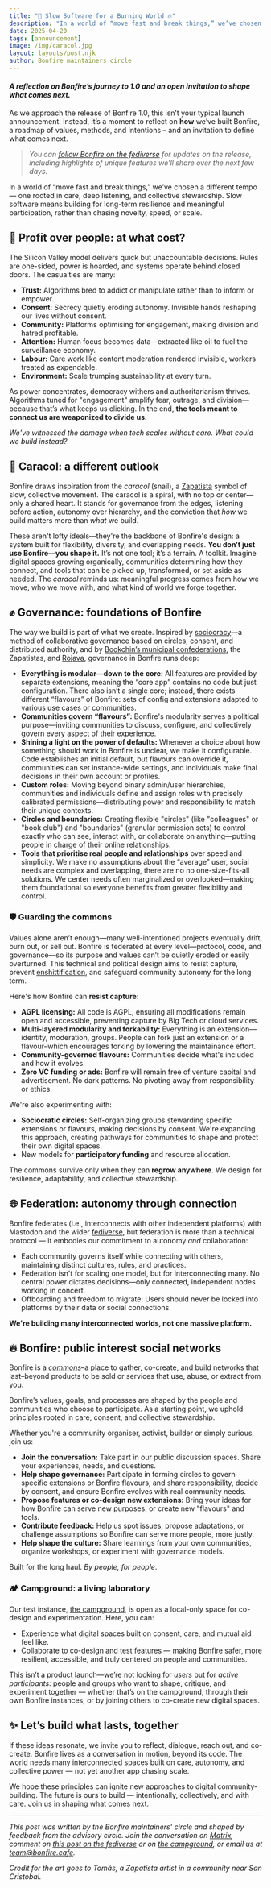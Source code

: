 ```yaml
---
title: "🐌 Slow Software for a Burning World 🔥"
description: "In a world of “move fast and break things,” we’ve chosen a different tempo — one rooted in care, deep listening, and collective stewardship. Slow software means building for long-term resilience and meaningful participation, rather than chasing novelty, speed, or scale."
date: 2025-04-20
tags: [announcement]
image: /img/caracol.jpg
layout: layouts/post.njk
author: Bonfire maintainers circle
--- 
```


#### _A reflection on Bonfire’s journey to 1.0 and an open invitation to shape what comes next._

As we approach the release of Bonfire 1.0, this isn’t your typical launch announcement. Instead, it’s a moment to reflect on **how** we’ve built Bonfire, a roadmap of values, methods, and intentions – and an invitation to define what comes next.

> _You can [follow Bonfire on the fediverse](https://indieweb.social/@bonfire) for updates on the release, including highlights of unique features we’ll share over the next few days._

In a world of “move fast and break things,” we’ve chosen a different tempo — one rooted in care, deep listening, and collective stewardship. Slow software means building for long-term resilience and meaningful participation, rather than chasing novelty, speed, or scale. 

## 🏦 **Profit over people: at what cost?**

The Silicon Valley model delivers quick but unaccountable decisions. Rules are one-sided, power is hoarded, and systems operate behind closed doors. The casualties are many:

- **Trust:** Algorithms bred to addict or manipulate rather than to inform or empower.
- **Consent**: Secrecy quietly eroding autonomy. Invisible hands reshaping our lives without consent. 
- **Community:** Platforms optimising for engagement, making division and hatred profitable.
- **Attention:** Human focus becomes data—extracted like oil to fuel the surveillance economy.
- **Labour:** Care work like content moderation rendered invisible, workers treated as expendable.
- **Environment:** Scale trumping sustainability at every turn.

As power concentrates, democracy withers and authoritarianism thrives. Algorithms tuned for "engagement" amplify fear, outrage, and division—because that’s what keeps us clicking. In the end, **the tools meant to connect us are weaponized to divide us**.

*We've witnessed the damage when tech scales without care. What could we build instead?*
 
## 🐌 **Caracol: a different outlook**

Bonfire draws inspiration from the *caracol* (snail), a [Zapatista](https://en.wikipedia.org/wiki/Zapatista_Army_of_National_Liberation) symbol of slow, collective movement. The caracol is a spiral, with no top or center—only a shared heart. It stands for governance from the edges, listening before action, autonomy over hierarchy, and the conviction that *how* we build matters more than *what* we build.

These aren't lofty ideals—they're the backbone of Bonfire's design: a system built for flexibility, diversity, and overlapping needs. **You don’t just use Bonfire—you shape it.** It’s not one tool; it’s a terrain. A toolkit. Imagine digital spaces growing organically, communities determining how they connect, and tools that can be picked up, transformed, or set aside as needed. The *caracol* reminds us: meaningful progress comes from how we move, who we move with, and what kind of world we forge together.


## ✊ **Governance: foundations of Bonfire**

The way we build is part of what we create. Inspired by [sociocracy](https://en.wikipedia.org/wiki/Sociocracy)—a method of collaborative governance based on circles, consent, and distributed authority, and by [Bookchin’s municipal confederations](https://en.wikipedia.org/wiki/Municipalism), the Zapatistas, and [Rojava](https://en.wikipedia.org/wiki/Democratic_Autonomous_Administration_of_North_and_East_Syria), governance in Bonfire runs deep:

- **Everything is modular—down to the core:** All features are provided by separate extensions, meaning the “core app” contains no code but just configuration. There also isn’t a single core; instead, there exists different “flavours” of Bonfire: sets of config and extensions adapted to various use cases or communities.
- **Communities govern “flavours”:** Bonfire's modularity serves a political purpose—inviting communities to discuss, configure, and collectively govern every aspect of their experience.
- **Shining a light on the power of defaults:** Whenever a choice about how something should work in Bonfire is unclear, we make it configurable. Code establishes an initial default, but flavours can override it, communities can set instance-wide settings, and individuals make final decisions in their own account or profiles.
- **Custom roles:** Moving beyond binary admin/user hierarchies, communities and individuals define and assign roles with precisely calibrated permissions—distributing power and responsibility to match their unique contexts.
- **Circles and boundaries:** Creating flexible "circles" (like "colleagues" or "book club") and "boundaries" (granular permission sets) to control exactly who can see, interact with, or collaborate on anything—putting people in charge of their online relationships.
- **Tools that prioritise real people and relationships** over speed and simplicity. We make no assumptions about the “average” user, social needs are complex and overlapping, there are no no one-size-fits-all solutions. We center needs often marginalized or overlooked—making them foundational so everyone benefits from greater flexibility and control. 

### 🛡️ **Guarding the commons**

Values alone aren’t enough—many well-intentioned projects eventually drift, burn out, or sell out. Bonfire is federated at every level—protocol, code, and governance—so its purpose and values can’t be quietly eroded or easily overturned. This technical and political design aims to resist capture, prevent [enshittification](https://en.wikipedia.org/wiki/Enshittification), and safeguard community autonomy for the long term. 

Here's how Bonfire can **resist capture:**
- **AGPL licensing:** All code is AGPL, ensuring all modifications remain open and accessible, preventing capture by Big Tech or cloud services.
- **Multi-layered modularity and forkability:** Everything is an extension—identity, moderation, groups. People can fork just an extension or a flavour–which encourages forking by lowering the maintainance effort.
- **Community-governed flavours:** Communities decide what's included and how it evolves.
- **Zero VC funding or ads:** Bonfire will remain free of venture capital and advertisement. No dark patterns. No pivoting away from responsibility or ethics. 

We're also experimenting with:
- **Sociocratic circles:** Self-organizing groups stewarding specific extensions or flavours, making decisions by consent. We're expanding this approach, creating pathways for communities to shape and protect their own digital spaces.
- New models for **participatory funding** and resource allocation.

The commons survive only when they can **regrow anywhere**. We design for resilience, adaptability, and collective stewardship.
 
## 🌐 **Federation: autonomy through connection**

Bonfire federates (i.e., interconnects with other independent platforms) with Mastodon and the wider [fediverse](https://en.wikipedia.org/wiki/Fediverse), but federation is more than a technical protocol — it embodies our commitment to autonomy *and* collaboration:

- Each community governs itself while connecting with others, maintaining distinct cultures, rules, and practices.
- Federation isn't for scaling one model, but for interconnecting many. No central power dictates decisions—only connected, independent nodes working in concert.
- Offboarding and freedom to migrate: Users should never be locked into platforms by their data or social connections.


**We're building many interconnected worlds, not one massive platform.**  

## 🔥 **Bonfire: public interest social networks**

Bonfire is a *[commons](https://en.wikipedia.org/wiki/Commons)*–a place to gather, co-create, and build networks that last–beyond products to be sold or services that use, abuse, or extract from you.

Bonfire’s values, goals, and processes are shaped by the people and communities who choose to participate. As a starting point, we uphold principles rooted in care, consent, and collective stewardship.

Whether you're a community organiser, activist, builder or simply curious, join us:

- **Join the conversation:** Take part in our public discussion spaces. Share your experiences, needs, and questions.
- **Help shape governance:** Participate in forming circles to govern specific extensions or Bonfire flavours, and share responsibility, decide by consent, and ensure Bonfire evolves with real community needs.
- **Propose features or co-design new extensions:** Bring your ideas for how Bonfire can serve new purposes, or create new "flavours" and tools.
- **Contribute feedback:** Help us spot issues, propose adaptations, or challenge assumptions so Bonfire can serve more people, more justly.
- **Help shape the culture:** Share learnings from your own communities, organize workshops, or experiment with governance models.

Built for the long haul. *By people, for people*.


### 🏕️ **Campground: a living laboratory**

Our test instance, [the campground](https://campground.bonfire.cafe), is open as a local-only space for co-design and experimentation. Here, you can:

- Experience what digital spaces built on consent, care, and mutual aid feel like.
- Collaborate to co-design and test features — making Bonfire safer, more resilient, accessible, and truly centered on people and communities.

This isn’t a product launch—we’re not looking for *users* but for *active participants*: people and groups who want to shape, critique, and experiment together — whether that’s on the campground, through their own Bonfire instances, or by joining others to co-create new digital spaces.

## ✨ **Let’s build what lasts, together**

If these ideas resonate, we invite you to reflect, dialogue, reach out, and co-create. Bonfire lives as a conversation in motion, beyond its code. The world needs many interconnected spaces built on care, autonomy, and collective power — not yet another app chasing scale.

We hope these principles can ignite new approaches to digital community-building. The future is ours to build — intentionally, collectively, and with care. Join us in shaping what comes next.

---

_This post was written by the Bonfire maintainers' circle and shaped by feedback from the advisory circle. Join the conversation on [Matrix](https://matrix.to/#/#bonfire:matrix.org), comment on [this post on the fediverse](https://indieweb.social/@bonfire/114477426502965851) or on [the campground](https://campground.bonfire.cafe), or email us at [team@bonfire.cafe](mailto:team@bonfire.cafe)._

_Credit for the art goes to Tomás, a Zapatista artist in a community near San Cristobal._
